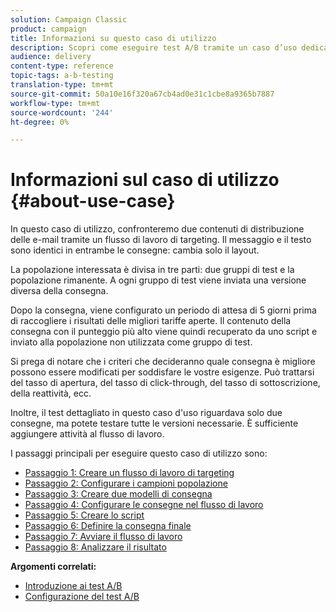 ```yaml
---
solution: Campaign Classic
product: campaign
title: Informazioni su questo caso di utilizzo
description: Scopri come eseguire test A/B tramite un caso d’uso dedicato.
audience: delivery
content-type: reference
topic-tags: a-b-testing
translation-type: tm+mt
source-git-commit: 50a10e16f320a67cb4ad0e31c1cbe8a9365b7887
workflow-type: tm+mt
source-wordcount: '244'
ht-degree: 0%

---
```



# Informazioni sul caso di utilizzo {#about-use-case}

In questo caso di utilizzo, confronteremo due contenuti di distribuzione delle e-mail tramite un flusso di lavoro di targeting. Il messaggio e il testo sono identici in entrambe le consegne: cambia solo il layout.

La popolazione interessata è divisa in tre parti: due gruppi di test e la popolazione rimanente. A ogni gruppo di test viene inviata una versione diversa della consegna.

Dopo la consegna, viene configurato un periodo di attesa di 5 giorni prima di raccogliere i risultati delle migliori tariffe aperte. Il contenuto della consegna con il punteggio più alto viene quindi recuperato da uno script e inviato alla popolazione non utilizzata come gruppo di test.

Si prega di notare che i criteri che decideranno quale consegna è migliore possono essere modificati per soddisfare le vostre esigenze. Può trattarsi del tasso di apertura, del tasso di click-through, del tasso di sottoscrizione, della reattività, ecc.

Inoltre, il test dettagliato in questo caso d&#39;uso riguardava solo due consegne, ma potete testare tutte le versioni necessarie. È sufficiente aggiungere attività al flusso di lavoro.

I passaggi principali per eseguire questo caso di utilizzo sono:

* [Passaggio 1: Creare un flusso di lavoro di targeting](../../delivery/using/a-b-testing-uc-targeting-workflow.md)
* [Passaggio 2: Configurare i campioni popolazione](../../delivery/using/a-b-testing-uc-population-samples.md)
* [Passaggio 3: Creare due modelli di consegna](../../delivery/using/a-b-testing-uc-delivery-templates.md)
* [Passaggio 4: Configurare le consegne nel flusso di lavoro](../../delivery/using/a-b-testing-uc-configuring-deliveries.md)
* [Passaggio 5: Creare lo script](../../delivery/using/a-b-testing-uc-script.md)
* [Passaggio 6: Definire la consegna finale](../../delivery/using/a-b-testing-uc-final-delivery.md)
* [Passaggio 7: Avviare il flusso di lavoro](../../delivery/using/a-b-testing-uc-start-workflow.md)
* [Passaggio 8: Analizzare il risultato](../../delivery/using/a-b-testing-uc-analyzing.md)

**Argomenti correlati:**

* [Introduzione ai test A/B](../../delivery/using/get-started-a-b-testing.md)
* [Configurazione del test A/B](../../delivery/using/configuring-a-b-testing.md)
